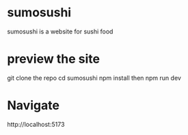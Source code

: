 # sumosushi
sumosushi is a website for sushi food
# preview the site
git clone the repo
cd sumosushi
npm install
then
npm run dev
# Navigate
http://localhost:5173

